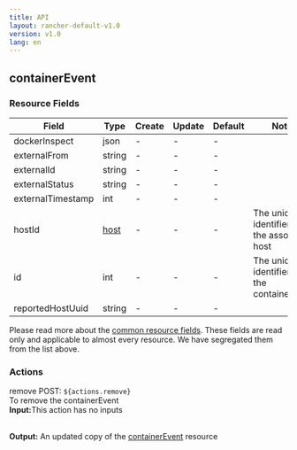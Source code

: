 ```yaml
---
title: API
layout: rancher-default-v1.0
version: v1.0
lang: en
---
```


## containerEvent



### Resource Fields

Field | Type | Create | Update | Default | Notes
---|---|---|---|---|---
dockerInspect | json | - | - | - | 
externalFrom | string | - | - | - | 
externalId | string | - | - | - | 
externalStatus | string | - | - | - | 
externalTimestamp | int | - | - | - | 
hostId | [host]({{site.baseurl}}/rancher/{{page.version}}/{{page.lang}}/api/api-resources/host/) | - | - | - | The unique identifier for the associated host
id | int | - | - | - | The unique identifier for the containerEvent
reportedHostUuid | string | - | - | - | 


Please read more about the [common resource fields]({{site.baseurl}}/rancher/{{page.version}}/{{page.lang}}/api/common/). 
These fields are read only and applicable to almost every resource. We have segregated them from the list above.








### Actions

<div class="action">
<span class="header">
remove
<span class="headerright">POST:  <code>${actions.remove}</code></span></span>
<div class="action-contents">
To remove the containerEvent
<br>

<span class="input">
<strong>Input:</strong>This action has no inputs</span>
<br>

<br>


<span class="output"><strong>Output:</strong> An updated copy of the <a href="/rancher/api/api-resources/containerEvent/">containerEvent</a> resource</span>
</div>
</div>

